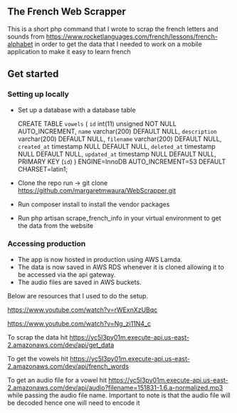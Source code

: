 ## The French Web Scrapper

This is a short php command that I wrote to scrap the french letters and sounds from https://www.rocketlanguages.com/french/lessons/french-alphabet in order to get the data that I needed to work on a mobile application to make it easy to learn french

## Get started

### Setting up locally
- Set up a database with a database table


   CREATE TABLE `vowels` (
  `id` int(11) unsigned NOT NULL AUTO_INCREMENT,
  `name` varchar(200) DEFAULT NULL,
  `description` varchar(200) DEFAULT NULL,
  `filename` varchar(200) DEFAULT NULL,
  `created_at` timestamp NULL DEFAULT NULL,
  `deleted_at` timestamp NULL DEFAULT NULL,
  `updated_at` timestamp NULL DEFAULT NULL,
  PRIMARY KEY (`id`)
) ENGINE=InnoDB AUTO_INCREMENT=53 DEFAULT CHARSET=latin1;


- Clone the repo run -> git clone https://github.com/margaretmwaura/WebScrapper.git
- Run composer install to install the vendor packages
- Run php artisan scrape_french_info in your virtual environment to get the data from the website

### Accessing production
- The app is now hosted in production using AWS Lamda.
- The data is now saved in AWS RDS whenever it is cloned allowing it to be accessed via the api gateway.
- The audio files are saved in AWS buckets.

Below are resources that I used to do the setup.

https://www.youtube.com/watch?v=rWExnXzUBqc

https://www.youtube.com/watch?v=Ng_zi11N4_c

To scrap the data hit https://yc5l3py01m.execute-api.us-east-2.amazonaws.com/dev/api/get_data

To get the vowels hit https://yc5l3py01m.execute-api.us-east-2.amazonaws.com/dev/api/french_words

To get an audio file for a vowel hit https://yc5l3py01m.execute-api.us-east-2.amazonaws.com/dev/api/audio?filename=151831-1.6.a-normalized.mp3 while passing the audio file name. Important to note is that the audio file will be decoded hence one will need to encode it
